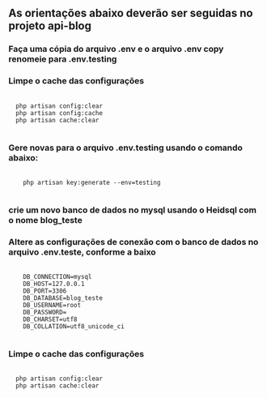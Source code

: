 ## As orientações abaixo deverão ser seguidas no projeto api-blog

### Faça uma cópia do arquivo .env e o arquivo .env copy renomeie para .env.testing   

### Limpe o cache das configurações 
<pre class="language-php">
  <code class="language-php">
  php artisan config:clear
  php artisan config:cache
  php artisan cache:clear
  </code>
</pre>

### Gere novas para o arquivo .env.testing usando o comando abaixo:

<pre class="language-php">
  <code class="language-php">
	php artisan key:generate --env=testing
  </code>
</pre>


### crie um novo banco de dados no mysql usando o Heidsql com o nome blog_teste
### Altere as configurações de conexão com o banco de dados no arquivo .env.teste, conforme a baixo
<pre class="language-php">
  <code class="language-php">
	DB_CONNECTION=mysql
	DB_HOST=127.0.0.1
	DB_PORT=3306
	DB_DATABASE=blog_teste
	DB_USERNAME=root
	DB_PASSWORD=
	DB_CHARSET=utf8
	DB_COLLATION=utf8_unicode_ci
  </code>
</pre>


### Limpe o cache das configurações 
<pre class="language-php">
  <code class="language-php">
  php artisan config:clear
  php artisan cache:clear
  </code>
</pre>






